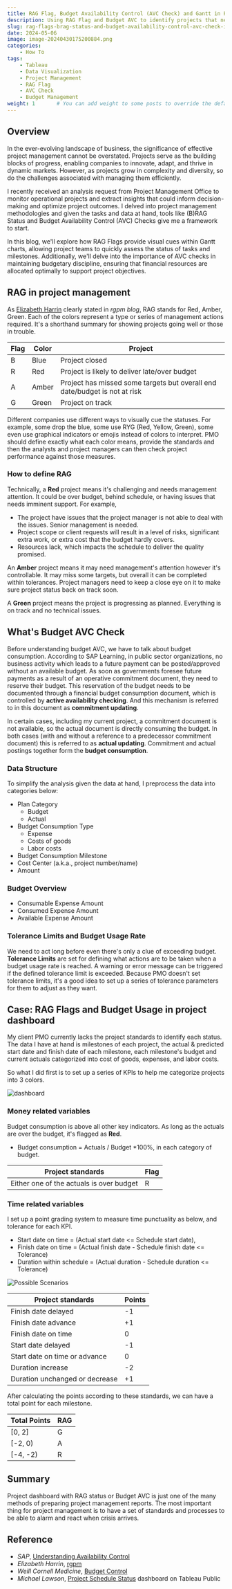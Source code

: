 ```yaml
---
title: RAG Flag, Budget Availability Control (AVC Check) and Gantt in Project Management
description: Using RAG Flag and Budget AVC to identify projects that need attention. 
slug: rag-flags-brag-status-and-budget-availability-control-avc-check-in-project-management
date: 2024-05-06
image: image-20240430175200884.png
categories:
    - How To
tags:
    - Tableau
    - Data Visualization
    - Project Management
    - RAG Flag
    - AVC Check
    - Budget Management
weight: 1       # You can add weight to some posts to override the default sorting (date descending)
---
```


## Overview

In the ever-evolving landscape of business, the significance of effective project management cannot be overstated. Projects serve as the building blocks of progress, enabling companies to innovate, adapt, and thrive in dynamic markets. However, as projects grow in complexity and diversity, so do the challenges associated with managing them efficiently.

I recently received an analysis request from Project Management Office to monitor operational projects and extract insights that could inform decision-making and optimize project outcomes. I delved into project management methodologies and given the tasks and data at hand, tools like (B)RAG Status and Budget Availability Control (AVC) Checks give me a framework to start. 

In this blog, we'll explore how RAG Flags provide visual cues within Gantt charts, allowing project teams to quickly assess the status of tasks and milestones. Additionally, we'll delve into the importance of AVC checks in maintaining budgetary discipline, ensuring that financial resources are allocated optimally to support project objectives.

## RAG in project management

As [Elizabeth Harrin](https://rebelsguidetopm.com/understanding-rag-in-project-management/) clearly stated in *rgpm blog*, RAG stands for Red, Amber, Green. Each of the colors represent a type or series of management actions required. It's a shorthand summary for showing projects going well or those in trouble. 

| Flag | Color | Project                                                      |
| ---- | ----- | ------------------------------------------------------------ |
| B    | Blue  | Project closed                                               |
| R    | Red   | Project is likely to deliver late/over budget                |
| A    | Amber | Project has missed some targets but overall end date/budget is not at risk |
| G    | Green | Project on track                                             |

Different companies use different ways to visually cue the statuses. For example, some drop the blue, some use RYG (Red, Yellow, Green), some even use graphical indicators or emojis instead of colors to interpret. PMO should define exactly what each color means, provide the standards and then the analysts and project managers can then check project performance against those measures. 

### How to define RAG

Technically, a **Red** project means it's challenging and needs management attention. It could be over budget, behind schedule, or having issues that needs imminent support. For example,

- The project have issues that the project manager is not able to deal with the issues. Senior management is needed.
- Project scope or client requests will result in a level of risks, significant extra work, or extra cost that the budget hardly covers. 
- Resources lack, which impacts the schedule to deliver the quality promised. 

An **Amber** project means it may need management's attention however it's controllable. It may miss some targets, but overall it can be completed within tolerances. Project managers need to keep a close eye on it to make sure project status back on track soon.

A **Green** project means the project is progressing as planned. Everything is on track and no technical issues. 

## What's Budget AVC Check

Before understanding budget AVC, we have to talk about budget consumption. According to SAP Learning, in public sector organizations, no business activity which leads to a future payment can be posted/approved without an available budget. As soon as governments foresee future payments as a result of an operative commitment document, they need to reserve their budget. This reservation of the budget needs to be documented through a financial budget consumption document, which is controlled by **active availability checking**. And this mechanism is referred to in this document as **commitment updating**.

In certain cases, including my current project, a commitment document is not available, so the actual document is directly consuming the budget. In both cases (with and without a reference to a predecessor commitment document) this is referred to as **actual updating**. Commitment and actual postings together form the **budget consumption**.

### Data Structure

To simplify the analysis given the data at hand, I preprocess the data into categories below:

- Plan Category
  - Budget
  - Actual
- Budget Consumption Type
  - Expense
  - Costs of goods
  - Labor costs
- Budget Consumption Milestone
- Cost Center (a.k.a., project number/name)
- Amount

### Budget Overview

- Consumable Expense Amount
- Consumed Expense Amount
- Available Expense Amount

### Tolerance Limits and Budget Usage Rate

We need to act long before even there's only a clue of exceeding budget. **Tolerance Limits** are set for defining what actions are to be taken when a budget usage rate is reached. A warning or error message can be triggered if the defined tolerance limit is exceeded. Because PMO doesn't set tolerance limits, it's a good idea to set up a series of tolerance parameters for them to adjust as they want. 

## Case: RAG Flags and Budget Usage in project dashboard

My client PMO currently lacks the project standards to identify each status. The data I have at hand is milestones of each project, the actual & predicted start date and finish date of each milestone, each milestone's budget and current actuals categorized into cost of goods, expenses, and labor costs. 

So what I did first is to set up a series of KPIs to help me categorize projects into 3 colors. 

![dashboard](image-20240430175200884.png)

### Money related variables

Budget consumption is above all other key indicators. As long as the actuals are over the budget, it's flagged as **Red**.

- Budget consumption = Actuals / Budget *100%, in each category of budget.

| Project standards                        | Flag |
| ---------------------------------------- | ---- |
| Either one of the actuals is over budget | R    |

### Time related variables 

I set up a point grading system to measure time punctuality as below, and tolerance for each KPI.

- Start date on time = (Actual start date <= Schedule start date), 
- Finish date on time = (Actual finish date - Schedule finish date <= Tolerance) 
- Duration within schedule = (Actual duration - Schedule duration <= Tolerance)

![Possible Scenarios](image-20240430113738251.png)

| Project standards              | Points |
| ------------------------------ | ------ |
| Finish date delayed            | -1     |
| Finish date advance            | +1     |
| Finish date on time            | 0      |
| Start date delayed             | -1     |
| Start date on time or advance  | 0      |
| Duration increase              | -2     |
| Duration unchanged or decrease | +1     |

After calculating the points according to these standards, we can have a total point for each milestone. 

| Total Points | RAG  |
| ------------ | ---- |
| [0, 2]       | G    |
| [-2, 0)      | A    |
| [-4, -2)     | R    |

## Summary

Project dashboard with RAG status or Budget AVC is just one of the many methods of preparing project management reports. The most important thing for project management is to have a set of standards and processes to be able to alarm and react when crisis arrives. 

## Reference

- *SAP*, [Understanding Availability Control](https://learning.sap.com/learning-journeys/implementing-budget-management-process-in-sap-s-4hana-cloud-public-edition-for-public-sector/understanding-availability-control_a6a28596-d0ed-40cd-801c-d034b8a90b6b) 
- *Elizabeth Harrin*, [rgpm](https://rebelsguidetopm.com/understanding-rag-in-project-management/) 
- *Weill Cornell Medicine*, [Budget Control](https://research.weill.cornell.edu/sites/default/files/3-_budget_control_9.16.pdf)
- *Michael Lawson*, [Project Schedule Status](https://public.tableau.com/app/profile/acoustix/viz/ProjectScheduleDashboard/ProjectSchedules) dashboard on Tableau Public
